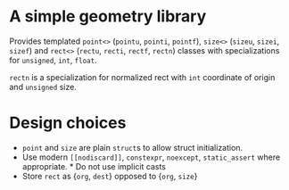 # A simple geometry library
Provides templated `point<>` (`pointu`, `pointi`, `pointf`), `size<>` (`sizeu`, `sizei`, `sizef`) and `rect<>` (`rectu`, `recti`, `rectf`, `rectn`) classes with specializations for `unsigned`, `int`, `float`.

`rectn` is a specialization for normalized rect with `int` coordinate of origin and `unsigned` size.

# Design choices
* `point` and `size` are plain `struct`s to allow struct initialization.
* Use modern ``[[nodiscard]]``, `constexpr`, `noexcept`, `static_assert` where appropriate.
* Do not use implicit casts
* Store `rect` as {`org`, `dest`} opposed to {`org`, `size`}
